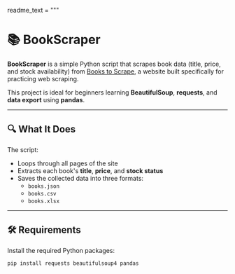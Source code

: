 readme_text = """
# 📚 BookScraper

**BookScraper** is a simple Python script that scrapes book data (title, price, and stock availability) from [Books to Scrape](http://books.toscrape.com), a website built specifically for practicing web scraping.

This project is ideal for beginners learning **BeautifulSoup**, **requests**, and **data export** using **pandas**.

---

## 🔍 What It Does

The script:

- Loops through all pages of the site  
- Extracts each book's **title**, **price**, and **stock status**  
- Saves the collected data into three formats:  
  - `books.json`
  - `books.csv`
  - `books.xlsx`

---

## 🛠️ Requirements

Install the required Python packages:

```bash
pip install requests beautifulsoup4 pandas
